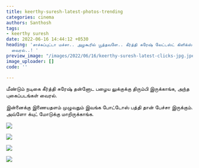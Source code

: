 ```yaml
---
title: keerthy-suresh-latest-photos-trending
categories: cinema
authors: Santhosh
tags:
- keerthy suresh
date: 2022-06-16 14:44:12 +0530
heading: 'சாச்சுப்புட்டா மச்சா.. அழகூரில் பூத்தவளே.. கீர்த்தி சுரேஷ் லேட்டஸ்ட் கிளிக்ஸ்
  வைரல்..! '
preview_image: "/images/2022/06/16/keerthy-suresh-latest-clicks-jpg.jpeg"
image_uploader: []
code: ''

---
```

மீண்டும் நடிகை கீர்த்தி சுரேஷ் தன்னோட பழைய லுக்குக்கு திரும்பி இருக்காங்க, அந்த புகைப்படங்கள் வைரல்.

இன்னைக்கு இணையதளம் முழுவதும் இவங்க போட்டோஸ் பத்தி தான் பேச்சா இருக்கும். அவ்ளோ க்யுட் மோடுக்கு மாறிருக்காங்க.

![](/images/2022/06/16/keerthi-latest-1-jpg.jpeg)

![](/images/2022/06/16/keerthi-latest-3-jpg.jpeg)

![](/images/2022/06/16/keerthi-latest-2-jpg.jpeg)

![](/images/2022/06/16/keerthi-latest-4-jpg.jpeg)
